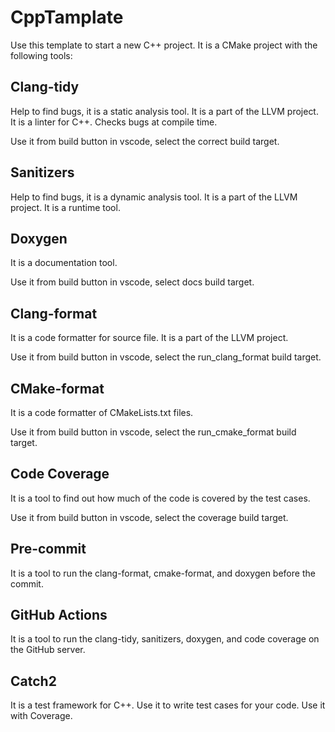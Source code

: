 # CppTamplate
Use this template to start a new C++ project. It is a CMake project with the following tools:

## Clang-tidy
Help to find bugs, it is a static analysis tool. It is a part of the LLVM project. It is a linter for C++. Checks bugs at compile time.

Use it from build button in vscode, select the correct build target.

## Sanitizers
Help to find bugs, it is a dynamic analysis tool. It is a part of the LLVM project. It is a runtime tool.

## Doxygen
It is a documentation tool.

Use it from build button in vscode, select docs build target.

## Clang-format
It is a code formatter for source file. It is a part of the LLVM project.

Use it from build button in vscode, select the run_clang_format build target.

## CMake-format
It is a code formatter of CMakeLists.txt files.

Use it from build button in vscode, select the run_cmake_format build target.

## Code Coverage
It is a tool to find out how much of the code is covered by the test cases.

Use it from build button in vscode, select the coverage build target.

## Pre-commit
It is a tool to run the clang-format, cmake-format, and doxygen before the commit.

## GitHub Actions
It is a tool to run the clang-tidy, sanitizers, doxygen, and code coverage on the GitHub server.

## Catch2
It is a test framework for C++. Use it to write test cases for your code. Use it with Coverage.
